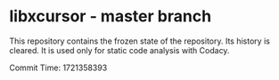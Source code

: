 # libxcursor - master branch

This repository contains the frozen state of the repository.
Its history is cleared. It is used only for static code
analysis with Codacy.

Commit Time: 1721358393